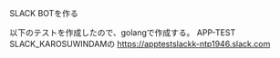 SLACK BOTを作る

以下のテストを作成したので、golangで作成する。
APP-TEST SLACK_KAROSUWINDAMの
https://apptestslackk-ntp1946.slack.com